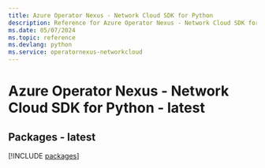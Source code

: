 ```yaml
---
title: Azure Operator Nexus - Network Cloud SDK for Python
description: Reference for Azure Operator Nexus - Network Cloud SDK for Python
ms.date: 05/07/2024
ms.topic: reference
ms.devlang: python
ms.service: operatornexus-networkcloud
---
```

# Azure Operator Nexus - Network Cloud SDK for Python - latest
## Packages - latest
[!INCLUDE [packages](operator-nexus---network-cloud-index.md)]